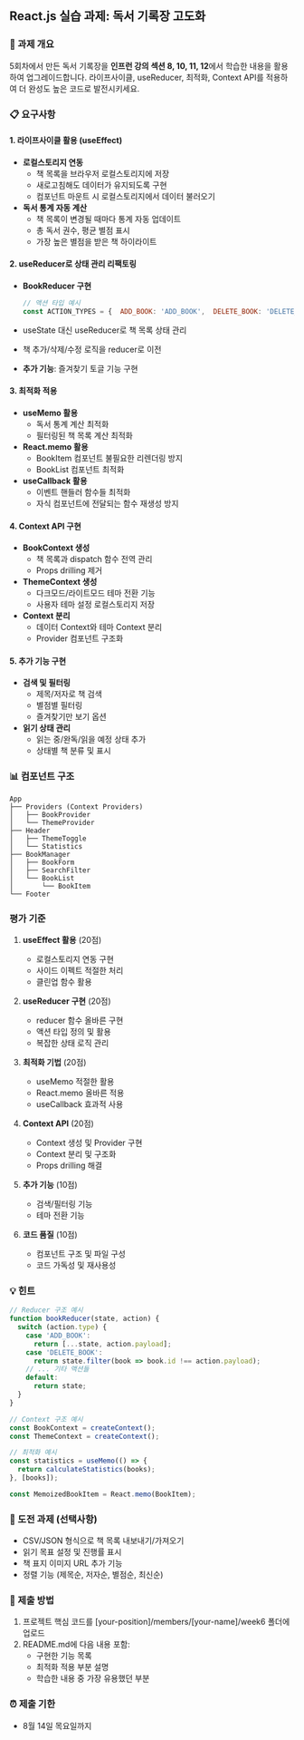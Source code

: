 ## React.js 실습 과제: 독서 기록장 고도화

### 📌 과제 개요

5회차에서 만든 독서 기록장을 **인프런 강의 섹션 8, 10, 11, 12**에서 학습한 내용을 활용하여 업그레이드합니다. 라이프사이클, useReducer, 최적화, Context API를 적용하여 더 완성도 높은 코드로 발전시키세요.

### 📋 요구사항

#### 1. 라이프사이클 활용 (useEffect)

- **로컬스토리지 연동**
    - 책 목록을 브라우저 로컬스토리지에 저장
    - 새로고침해도 데이터가 유지되도록 구현
    - 컴포넌트 마운트 시 로컬스토리지에서 데이터 불러오기
- **독서 통계 자동 계산**
    - 책 목록이 변경될 때마다 통계 자동 업데이트
    - 총 독서 권수, 평균 별점 표시
    - 가장 높은 별점을 받은 책 하이라이트

#### 2. useReducer로 상태 관리 리팩토링

- **BookReducer 구현**
    
    ```javascript
    // 액션 타입 예시
    const ACTION_TYPES = {  ADD_BOOK: 'ADD_BOOK',  DELETE_BOOK: 'DELETE_BOOK',  UPDATE_BOOK: 'UPDATE_BOOK',  LOAD_BOOKS: 'LOAD_BOOKS',  TOGGLE_FAVORITE: 'TOGGLE_FAVORITE'};
    ```
    
- useState 대신 useReducer로 책 목록 상태 관리
- 책 추가/삭제/수정 로직을 reducer로 이전
- **추가 기능**: 즐겨찾기 토글 기능 구현

#### 3. 최적화 적용

- **useMemo 활용**
    - 독서 통계 계산 최적화
    - 필터링된 책 목록 계산 최적화
- **React.memo 활용**
    - BookItem 컴포넌트 불필요한 리렌더링 방지
    - BookList 컴포넌트 최적화
- **useCallback 활용**
    - 이벤트 핸들러 함수들 최적화
    - 자식 컴포넌트에 전달되는 함수 재생성 방지

#### 4. Context API 구현

- **BookContext 생성**
    - 책 목록과 dispatch 함수 전역 관리
    - Props drilling 제거
- **ThemeContext 생성**
    - 다크모드/라이트모드 테마 전환 기능
    - 사용자 테마 설정 로컬스토리지 저장
- **Context 분리**
    - 데이터 Context와 테마 Context 분리
    - Provider 컴포넌트 구조화

#### 5. 추가 기능 구현

- **검색 및 필터링**
    - 제목/저자로 책 검색
    - 별점별 필터링
    - 즐겨찾기만 보기 옵션
- **읽기 상태 관리**
    - 읽는 중/완독/읽을 예정 상태 추가
    - 상태별 책 분류 및 표시

### 📊 컴포넌트 구조

```
App
├── Providers (Context Providers)
│   ├── BookProvider
│   └── ThemeProvider
├── Header
│   ├── ThemeToggle
│   └── Statistics
├── BookManager
│   ├── BookForm
│   ├── SearchFilter
│   └── BookList
│       └── BookItem
└── Footer
```

### 평가 기준

1. **useEffect 활용** (20점)
    
    - 로컬스토리지 연동 구현
    - 사이드 이펙트 적절한 처리
    - 클린업 함수 활용
2. **useReducer 구현** (20점)
    
    - reducer 함수 올바른 구현
    - 액션 타입 정의 및 활용
    - 복잡한 상태 로직 관리
3. **최적화 기법** (20점)
    
    - useMemo 적절한 활용
    - React.memo 올바른 적용
    - useCallback 효과적 사용
4. **Context API** (20점)
    
    - Context 생성 및 Provider 구현
    - Context 분리 및 구조화
    - Props drilling 해결
5. **추가 기능** (10점)
    
    - 검색/필터링 기능
    - 테마 전환 기능
6. **코드 품질** (10점)
    
    - 컴포넌트 구조 및 파일 구성
    - 코드 가독성 및 재사용성

### 💡 힌트

```javascript
// Reducer 구조 예시
function bookReducer(state, action) {
  switch (action.type) {
    case 'ADD_BOOK':
      return [...state, action.payload];
    case 'DELETE_BOOK':
      return state.filter(book => book.id !== action.payload);
    // ... 기타 액션들
    default:
      return state;
  }
}

// Context 구조 예시
const BookContext = createContext();
const ThemeContext = createContext();

// 최적화 예시
const statistics = useMemo(() => {
  return calculateStatistics(books);
}, [books]);

const MemoizedBookItem = React.memo(BookItem);
```

### 🎯 도전 과제 (선택사항)

- CSV/JSON 형식으로 책 목록 내보내기/가져오기
- 읽기 목표 설정 및 진행률 표시
- 책 표지 이미지 URL 추가 기능
- 정렬 기능 (제목순, 저자순, 별점순, 최신순)

### 📁 제출 방법

1. 프로젝트 핵심 코드를 [your-position]/members/[your-name]/week6 폴더에 업로드
2. README.md에 다음 내용 포함:
    - 구현한 기능 목록
    - 최적화 적용 부분 설명
    - 학습한 내용 중 가장 유용했던 부분

### ⏰ 제출 기한

- 8월 14일 목요일까지
